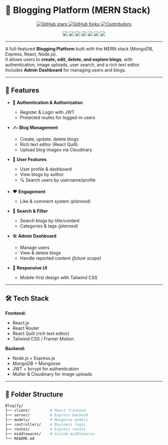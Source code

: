 # 📝 Blogging Platform (MERN Stack)

<p align="center">
  <a href="https://github.com/namanchauhanrajput/Blogify/stargazers">
    <img src="https://img.shields.io/github/stars/namanchauhanrajput/Blogify?style=for-the-badge&logo=github" alt="GitHub stars"/>
  </a>
  <a href="https://github.com/namanchauhanrajput/Blogify/network/members">
    <img src="https://img.shields.io/github/forks/namanchauhanrajput/Blogify?style=for-the-badge&logo=github" alt="GitHub forks"/>
  </a>
  <a href="https://github.com/namanchauhanrajput/Blogify/graphs/contributors">
    <img src="https://img.shields.io/github/contributors/namanchauhanrajput/Blogify?style=for-the-badge" alt="Contributors"/>
  </a>
</p>

<p align="center">
  <img src="https://img.shields.io/badge/MongoDB-4EA94B?style=for-the-badge&logo=mongodb&logoColor=white"/>
  <img src="https://img.shields.io/badge/Express.js-000000?style=for-the-badge&logo=express&logoColor=white"/>
  <img src="https://img.shields.io/badge/React-61DAFB?style=for-the-badge&logo=react&logoColor=black"/>
  <img src="https://img.shields.io/badge/Node.js-339933?style=for-the-badge&logo=node.js&logoColor=white"/>
  <img src="https://img.shields.io/badge/TailwindCSS-38B2AC?style=for-the-badge&logo=tailwind-css&logoColor=white"/>
  <img src="https://img.shields.io/badge/Cloudinary-3448C5?style=for-the-badge&logo=cloudinary&logoColor=white"/>
  <img src="https://img.shields.io/badge/ReactQuill-FFCE00?style=for-the-badge&logo=quill&logoColor=black"/>
</p>

---

A full-featured **Blogging Platform** built with the MERN stack (MongoDB, Express, React, Node.js).  
It allows users to **create, edit, delete, and explore blogs**, with authentication, image uploads, user search, and a rich text editor.  
Includes **Admin Dashboard** for managing users and blogs.

---

## 🚀 Features

- 🔐 **Authentication & Authorization**
  - Register & Login with JWT
  - Protected routes for logged-in users

- ✍️ **Blog Management**
  - Create, update, delete blogs
  - Rich text editor (React Quill)
  - Upload blog images via Cloudinary

- 👤 **User Features**
  - User profile & dashboard
  - View blogs by author
  - 🔍 Search users by username/profile

- ❤️ **Engagement**
  - Like & comment system *(planned)*

- 🔎 **Search & Filter**
  - Search blogs by title/content
  - Categories & tags *(planned)*

- 🛠️ **Admin Dashboard**
  - Manage users
  - View & delete blogs
  - Handle reported content *(future scope)*

- 📱 **Responsive UI**
  - Mobile-first design with Tailwind CSS

---

## 🛠️ Tech Stack

**Frontend:**
- React.js
- React Router
- React Quill (rich text editor)
- Tailwind CSS / Framer Motion

**Backend:**
- Node.js + Express.js
- MongoDB + Mongoose
- JWT + bcrypt for authentication
- Multer & Cloudinary for image uploads

---

## 📂 Folder Structure

```bash
Blogify/
├── client/         # React frontend
├── server/         # Express backend
├── models/         # Mongoose models
├── controllers/    # Business logic
├── routes/         # Express routes
├── middlewares/    # Custom middlewares
└── README.md
